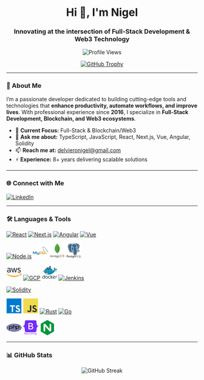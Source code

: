 <h1 align="center">Hi 👋, I'm Nigel</h1>
<h3 align="center">Innovating at the intersection of Full-Stack Development & Web3 Technology</h3>

<p align="center">
  <img src="https://komarev.com/ghpvc/?username=nigeldelviero&label=Profile%20views&color=0e75b6&style=flat" alt="Profile Views" />
</p>

<p align="center">
  <a href="https://github.com/ryo-ma/github-profile-trophy">
    <img src="https://github-profile-trophy.vercel.app/?username=nigeldelviero&theme=onedark" alt="GitHub Trophy" />
  </a>
</p>

---

### 🚀 About Me
I’m a passionate developer dedicated to building cutting-edge tools and technologies that **enhance productivity, automate workflows, and improve lives**. With professional experience since **2016**, I specialize in **Full-Stack Development, Blockchain, and Web3 ecosystems**.  

- 🔭 **Current Focus:** Full-Stack & Blockchain/Web3  
- 💬 **Ask me about:** TypeScript, JavaScript, React, Next.js, Vue, Angular, Solidity  
- 📫 **Reach me at:** [delvieronigel@gmail.com](mailto:delvieronigel@gmail.com)  
- ⚡ **Experience:** 8+ years delivering scalable solutions  

---

### 🌐 Connect with Me
<p align="left">
  <a href="https://www.linkedin.com/in/delvieronigel/" target="_blank">
    <img align="center" src="https://raw.githubusercontent.com/rahuldkjain/github-profile-readme-generator/master/src/images/icons/Social/linked-in-alt.svg" alt="LinkedIn" height="30" width="40" />
  </a>
</p>

---

### 🛠️ Languages & Tools
<p align="left">
  <!-- Frontend & Frameworks -->
  <a href="https://react.dev/" target="_blank"><img src="https://cdn.jsdelivr.net/gh/devicons/devicon@latest/icons/react/react-original.svg" alt="React" width="40" height="40"/></a>
  <a href="https://nextjs.org/" target="_blank"><img src="https://cdn.jsdelivr.net/gh/devicons/devicon@latest/icons/nextjs/nextjs-original.svg" alt="Next.js" width="40" height="40"/></a>
  <a href="https://angular.io" target="_blank"><img src="https://angular.io/assets/images/logos/angular/angular.svg" alt="Angular" width="40" height="40"/></a>
  <a href="https://vuejs.org/" target="_blank"><img src="https://cdn.jsdelivr.net/gh/devicons/devicon/icons/vuejs/vuejs-original.svg" alt="Vue" width="40" height="40"/></a>

  <!-- Backend & Databases -->
  <a href="https://nodejs.org/" target="_blank"><img src="https://cdn.jsdelivr.net/gh/devicons/devicon@latest/icons/nodejs/nodejs-original-wordmark.svg" alt="Node.js" width="40" height="40"/></a>
  <a href="https://www.mysql.com/" target="_blank"><img src="https://raw.githubusercontent.com/devicons/devicon/master/icons/mysql/mysql-original-wordmark.svg" alt="MySQL" width="40" height="40"/></a>
  <a href="https://www.mongodb.com/" target="_blank"><img src="https://raw.githubusercontent.com/devicons/devicon/master/icons/mongodb/mongodb-original-wordmark.svg" alt="MongoDB" width="40" height="40"/></a>
  <a href="https://www.postgresql.org/" target="_blank"><img src="https://raw.githubusercontent.com/devicons/devicon/master/icons/postgresql/postgresql-original-wordmark.svg" alt="PostgreSQL" width="40" height="40"/></a>

  <!-- Cloud & DevOps -->
  <a href="https://aws.amazon.com/" target="_blank"><img src="https://raw.githubusercontent.com/devicons/devicon/master/icons/amazonwebservices/amazonwebservices-original-wordmark.svg" alt="AWS" width="40" height="40"/></a>
  <a href="https://cloud.google.com/" target="_blank"><img src="https://www.vectorlogo.zone/logos/google_cloud/google_cloud-icon.svg" alt="GCP" width="40" height="40"/></a>
  <a href="https://www.docker.com/" target="_blank"><img src="https://raw.githubusercontent.com/devicons/devicon/master/icons/docker/docker-original-wordmark.svg" alt="Docker" width="40" height="40"/></a>
  <a href="https://www.jenkins.io/" target="_blank"><img src="https://www.vectorlogo.zone/logos/jenkins/jenkins-icon.svg" alt="Jenkins" width="40" height="40"/></a>

  <!-- Blockchain & Web3 -->
  <a href="https://soliditylang.org/" target="_blank"><img src="https://upload.wikimedia.org/wikipedia/commons/9/98/Solidity_logo.svg" alt="Solidity" width="40" height="40"/></a>

  <!-- Programming Languages -->
  <a href="https://www.typescriptlang.org/" target="_blank"><img src="https://raw.githubusercontent.com/devicons/devicon/master/icons/typescript/typescript-original.svg" alt="TypeScript" width="40" height="40"/></a>
  <a href="https://developer.mozilla.org/en-US/docs/Web/JavaScript" target="_blank"><img src="https://raw.githubusercontent.com/devicons/devicon/master/icons/javascript/javascript-original.svg" alt="JavaScript" width="40" height="40"/></a>
  <a href="https://www.rust-lang.org/" target="_blank"><img src="https://cdn.jsdelivr.net/gh/devicons/devicon@latest/icons/rust/rust-original.svg" alt="Rust" width="40" height="40"/></a>
  <a href="https://go.dev/" target="_blank"><img src="https://cdn.jsdelivr.net/gh/devicons/devicon@latest/icons/go/go-original-wordmark.svg" alt="Go" width="40" height="40"/></a>

  <!-- Others -->
  <a href="https://www.php.net/" target="_blank"><img src="https://raw.githubusercontent.com/devicons/devicon/master/icons/php/php-original.svg" alt="PHP" width="40" height="40"/></a>
  <a href="https://getbootstrap.com/" target="_blank"><img src="https://raw.githubusercontent.com/devicons/devicon/master/icons/bootstrap/bootstrap-plain-wordmark.svg" alt="Bootstrap" width="40" height="40"/></a>
  <a href="https://www.nginx.com/" target="_blank"><img src="https://raw.githubusercontent.com/devicons/devicon/master/icons/nginx/nginx-original.svg" alt="Nginx" width="40" height="40"/></a>
</p>

---

### 📊 GitHub Stats
<p align="center">
  <img src="https://github-readme-streak-stats.herokuapp.com/?user=nigeldelviero&" alt="GitHub Streak" />
</p>
